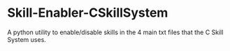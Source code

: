 # Skill-Enabler-CSkillSystem
A python utility to enable/disable skills in the 4 main txt files that the C Skill System uses.
